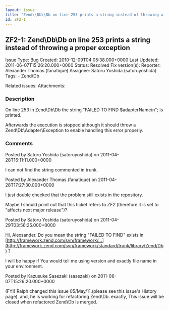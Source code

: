 ```yaml
---
layout: issue
title: "Zend\\Db\\Db on line 253 prints a string instead of throwing a proper exception"
id: ZF2-1
---
```


ZF2-1: Zend\\Db\\Db on line 253 prints a string instead of throwing a proper exception
--------------------------------------------------------------------------------------

 Issue Type: Bug Created: 2010-12-09T04:05:38.000+0000 Last Updated: 2011-06-07T15:26:20.000+0000 Status: Resolved Fix version(s):
 Reporter:  Alexander Thomas (fanatique)  Assignee:  Satoru Yoshida (satoruyoshida)  Tags: - Zend\\Db

 Related issues:
 Attachments:
### Description

On line 253 in Zend\\Db\\Db the string "FAILED TO FIND $adapterName\\n"; is printed.

Afterwards the execution is stopped although it should throw a Zend\\Db\\Adapter\\Exception to enable handling this error properly.





### Comments

Posted by Satoru Yoshida (satoruyoshida) on 2011-04-28T16:11:11.000+0000

I can not find the string commented in trunk.





Posted by Alexander Thomas (fanatique) on 2011-04-28T17:27:30.000+0000

I just double checked that the problem still exists in the repository.

Maybe I should point out that this ticket refers to _ZF2_ (therefore it is set to "affects next major release")?





Posted by Satoru Yoshida (satoruyoshida) on 2011-04-29T03:56:25.000+0000

Hi, Alexsander. Do you mean the string "FAILED TO FIND" exists in [http://framework.zend.com/svn/framework/…](http://framework.zend.com/svn/framework/standard/trunk/library/Zend/Db) ?

I will be happy if You would tell me using version and exactly file name in your environment.





Posted by Kazusuke Sasezaki (sasezaki) on 2011-06-07T15:26:20.000+0000

(FYI) Ralph changed this issue 05/May/11.(please see this issue's History page). and, he is working for refactoring Zend\\Db. exactly, This issue will be closed when refactored Zend\\Db is merged.

